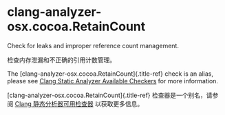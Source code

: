 # clang-analyzer-osx.cocoa.RetainCount

Check for leaks and improper reference count management.

检查内存泄漏和不正确的引用计数管理。

The [clang-analyzer-osx.cocoa.RetainCount]{.title-ref} check is an alias, please see [Clang Static Analyzer Available Checkers](https://clang.llvm.org/docs/analyzer/checkers.html#osx-cocoa-retaincount) for more information.

[clang-analyzer-osx.cocoa.RetainCount]{.title-ref} 检查器是一个别名，请参阅 [Clang 静态分析器可用检查器](https://clang.llvm.org/docs/analyzer/checkers.html#osx-cocoa-retaincount) 以获取更多信息。
